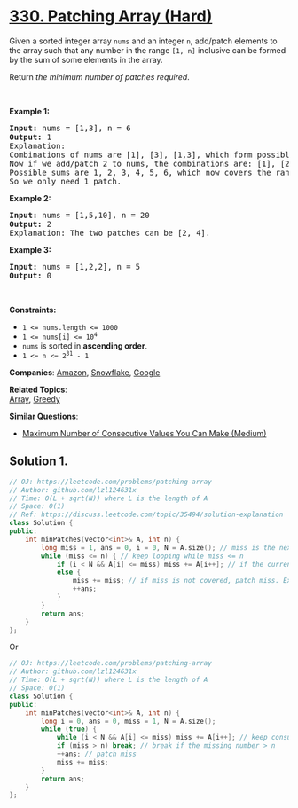 # [330. Patching Array (Hard)](https://leetcode.com/problems/patching-array)

<p>Given a sorted integer array <code>nums</code> and an integer <code>n</code>, add/patch elements to the array such that any number in the range <code>[1, n]</code> inclusive can be formed by the sum of some elements in the array.</p>

<p>Return <em>the minimum number of patches required</em>.</p>

<p>&nbsp;</p>
<p><strong class="example">Example 1:</strong></p>

<pre>
<strong>Input:</strong> nums = [1,3], n = 6
<strong>Output:</strong> 1
Explanation:
Combinations of nums are [1], [3], [1,3], which form possible sums of: 1, 3, 4.
Now if we add/patch 2 to nums, the combinations are: [1], [2], [3], [1,3], [2,3], [1,2,3].
Possible sums are 1, 2, 3, 4, 5, 6, which now covers the range [1, 6].
So we only need 1 patch.
</pre>

<p><strong class="example">Example 2:</strong></p>

<pre>
<strong>Input:</strong> nums = [1,5,10], n = 20
<strong>Output:</strong> 2
Explanation: The two patches can be [2, 4].
</pre>

<p><strong class="example">Example 3:</strong></p>

<pre>
<strong>Input:</strong> nums = [1,2,2], n = 5
<strong>Output:</strong> 0
</pre>

<p>&nbsp;</p>
<p><strong>Constraints:</strong></p>

<ul>
	<li><code>1 &lt;= nums.length &lt;= 1000</code></li>
	<li><code>1 &lt;= nums[i] &lt;= 10<sup>4</sup></code></li>
	<li><code>nums</code> is sorted in <strong>ascending order</strong>.</li>
	<li><code>1 &lt;= n &lt;= 2<sup>31</sup> - 1</code></li>
</ul>


**Companies**:
[Amazon](https://leetcode.com/company/amazon), [Snowflake](https://leetcode.com/company/snowflake), [Google](https://leetcode.com/company/google)

**Related Topics**:  
[Array](https://leetcode.com/tag/array), [Greedy](https://leetcode.com/tag/greedy)

**Similar Questions**:
* [Maximum Number of Consecutive Values You Can Make (Medium)](https://leetcode.com/problems/maximum-number-of-consecutive-values-you-can-make)

## Solution 1.

```cpp
// OJ: https://leetcode.com/problems/patching-array
// Author: github.com/lzl124631x
// Time: O(L + sqrt(N)) where L is the length of A
// Space: O(1)
// Ref: https://discuss.leetcode.com/topic/35494/solution-explanation
class Solution {
public:
    int minPatches(vector<int>& A, int n) {
        long miss = 1, ans = 0, i = 0, N = A.size(); // miss is the next missing number
        while (miss <= n) { // keep looping while miss <= n
            if (i < N && A[i] <= miss) miss += A[i++]; // if the current missing number is covered, extend miss by A[i] and increment i
            else {
                miss += miss; // if miss is not covered, patch miss. Extend miss by miss, and increment answer.
                ++ans;
            }
        }
        return ans;
    }
};
```

Or

```cpp
// OJ: https://leetcode.com/problems/patching-array
// Author: github.com/lzl124631x
// Time: O(L + sqrt(N)) where L is the length of A
// Space: O(1)
class Solution {
public:
    int minPatches(vector<int>& A, int n) {
        long i = 0, ans = 0, miss = 1, N = A.size();
        while (true) {
            while (i < N && A[i] <= miss) miss += A[i++]; // keep consuming A[i] until we find the next missing number
            if (miss > n) break; // break if the missing number > n
            ++ans; // patch miss
            miss += miss;
        }
        return ans;
    }
};
```